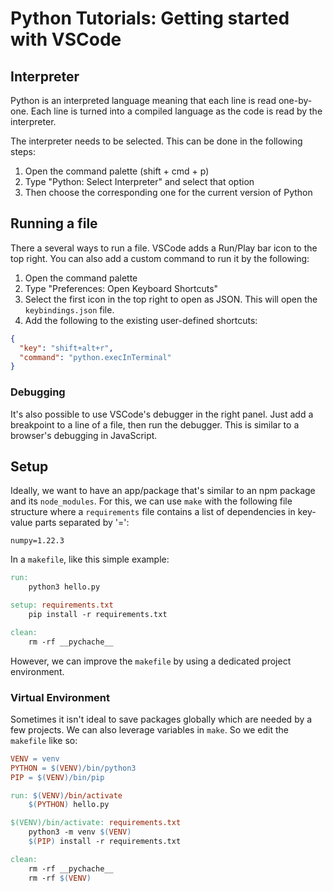 # Python Tutorials: Getting started with VSCode

## Interpreter

Python is an interpreted language meaning that each line is read one-by-one. Each line is turned into a compiled language as the code is read by the interpreter.

The interpreter needs to be selected. This can be done in the following steps:

1. Open the command palette (shift + cmd + p)
2. Type "Python: Select Interpreter" and select that option
3. Then choose the corresponding one for the current version of Python

## Running a file

There a several ways to run a file. VSCode adds a Run/Play bar icon to the top right. You can also add a custom command to run it by the following:

1. Open the command palette
2. Type "Preferences: Open Keyboard Shortcuts"
3. Select the first icon in the top right to open as JSON. This will open the `keybindings.json` file.
4. Add the following to the existing user-defined shortcuts:

```json
{
  "key": "shift+alt+r",
  "command": "python.execInTerminal"
}
```

### Debugging

It's also possible to use VSCode's debugger in the right panel. Just add a breakpoint to a line of a file, then run the debugger. This is similar to a browser's debugging in JavaScript.

## Setup

Ideally, we want to have an app/package that's similar to an npm package and its `node_modules`. For this, we can use `make` with the following file structure where a `requirements` file contains a list of dependencies in key-value parts separated by '=':

```
numpy=1.22.3
```

In a `makefile`, like this simple example:

```makefile
run:
	python3 hello.py

setup: requirements.txt
	pip install -r requirements.txt

clean:
	rm -rf __pychache__
```

However, we can improve the `makefile` by using a dedicated project environment.

### Virtual Environment

Sometimes it isn't ideal to save packages globally which are needed by a few projects. We can also leverage variables in `make`. So we edit the `makefile` like so:

```makefile
VENV = venv
PYTHON = $(VENV)/bin/python3
PIP = $(VENV)/bin/pip

run: $(VENV)/bin/activate
	$(PYTHON) hello.py

$(VENV)/bin/activate: requirements.txt
	python3 -m venv $(VENV)
	$(PIP) install -r requirements.txt

clean:
	rm -rf __pychache__
	rm -rf $(VENV)
```
